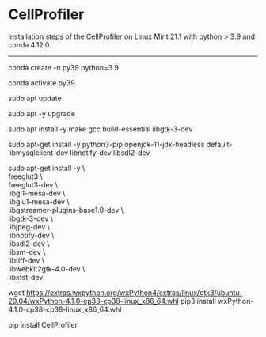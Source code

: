 # CellProfiler
Installation steps of the CellProfiler on Linux Mint 21.1 with python > 3.9 and conda 4.12.0.
_______________________________________________________________________________________________

conda create -n py39 python=3.9  

conda activate py39  

sudo apt update  

sudo apt -y upgrade  

sudo apt install -y make gcc build-essential libgtk-3-dev  

sudo apt-get install -y python3-pip openjdk-11-jdk-headless default-libmysqlclient-dev libnotify-dev libsdl2-dev  

sudo apt-get install -y \  
                        freeglut3 \  
                        freeglut3-dev \  
                        libgl1-mesa-dev \  
                        libglu1-mesa-dev \  
                        libgstreamer-plugins-base1.0-dev \  
                        libgtk-3-dev \  
                        libjpeg-dev \  
                        libnotify-dev \  
                        libsdl2-dev \  
                        libsm-dev \  
                        libtiff-dev \  
                        libwebkit2gtk-4.0-dev \  
                        libxtst-dev   

wget https://extras.wxpython.org/wxPython4/extras/linux/gtk3/ubuntu-20.04/wxPython-4.1.0-cp38-cp38-linux_x86_64.whl
pip3 install wxPython-4.1.0-cp38-cp38-linux_x86_64.whl

pip install CellProfiler  
